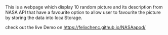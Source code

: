 #

This is a webpage which display 10 random picture and its description from NASA API that have a favourite option to allow
user to favourite the picture by storing the data into localStorage.

check out the live Demo on https://felixchenc.github.io/NASAapod/
